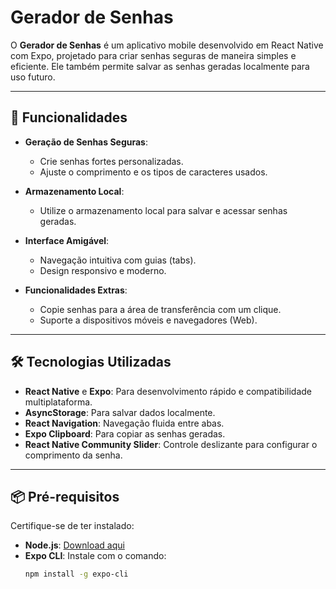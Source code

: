 # Gerador de Senhas

O **Gerador de Senhas** é um aplicativo mobile desenvolvido em React Native com Expo, projetado para criar senhas seguras de maneira simples e eficiente. Ele também permite salvar as senhas geradas localmente para uso futuro.

---

## 🚀 **Funcionalidades**

- **Geração de Senhas Seguras**:
  - Crie senhas fortes personalizadas.
  - Ajuste o comprimento e os tipos de caracteres usados.

- **Armazenamento Local**:
  - Utilize o armazenamento local para salvar e acessar senhas geradas.

- **Interface Amigável**:
  - Navegação intuitiva com guias (tabs).
  - Design responsivo e moderno.

- **Funcionalidades Extras**:
  - Copie senhas para a área de transferência com um clique.
  - Suporte a dispositivos móveis e navegadores (Web).

---

## 🛠️ **Tecnologias Utilizadas**

- **React Native** e **Expo**: Para desenvolvimento rápido e compatibilidade multiplataforma.
- **AsyncStorage**: Para salvar dados localmente.
- **React Navigation**: Navegação fluida entre abas.
- **Expo Clipboard**: Para copiar as senhas geradas.
- **React Native Community Slider**: Controle deslizante para configurar o comprimento da senha.

---

## 📦 **Pré-requisitos**

Certifique-se de ter instalado:
- **Node.js**: [Download aqui](https://nodejs.org/)
- **Expo CLI**: Instale com o comando:
  ```bash
  npm install -g expo-cli
